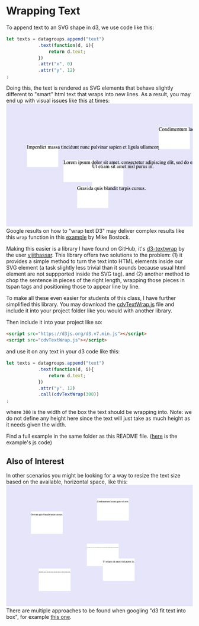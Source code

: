 # Wrapping Text 

To append text to an SVG shape in d3, we use code like this:
```js
let texts = datagroups.append("text")
            .text(function(d, i){
                return d.text;
            })
            .attr("x", 0)
            .attr("y", 12)
;
```
Doing this, the text is rendered as SVG elements that behave slightly different to "smart" html text that wraps into new lines. As a result, you may end up with visual issues like this at times:
![assets/issue.png](assets/issue.png)
Google results on how to "wrap text D3" may deliver complex results like this `wrap` function in this [example](https://bl.ocks.org/mbostock/7555321) by Mike Bostock. 

Making this easier is a library I have found on GitHub, it's [d3-textwrap](https://github.com/vijithassar/d3-textwrap) by the user [vijithassar](https://github.com/vijithassar). This library offers two solutions to the problem: (1) it provides a simple method to turn the text into HTML elements inside our SVG element (a task slightly less trivial than it sounds because usual html element are not suppported inside the SVG tag). and (2) another method to chop the sentence in pieces of the right length, wrapping those pieces in tspan tags and positioning those to appear line by line. 

To make all these even easier for students of this class, I have further simplified this library. You may download the [cdvTextWrap.js](cdvTextWrap.js.zip) file and include it into your project folder like you would with another library. 

Then include it into your project like so:
```html
<script src="https://d3js.org/d3.v7.min.js"></script>
<script src="cdvTextWrap.js"></script>
```
and use it on any text in your d3 code like this:
```js
let texts = datagroups.append("text")
            .text(function(d, i){
                return d.text;
            })
            .attr("y", 12)
            .call(cdvTextWrap(300))
;
```
where `300` is the width of the box the text should be wrapping into. Note: we do not define any height here since the text will just take as much height as it needs given the width. 

Find a full example in the same folder as this README file. ([here](example/script.js) is the example's js code)

## Also of Interest
In other scenarios you might be looking for a way to resize the text size based on the available, horizontal space, like this:
![assets/textSize.png](assets/textSize.png)
There are multiple approaches to be found when googling "d3 fit text into box", for example [this one](https://javascript.tutorialink.com/d3-js-auto-font-sizing-based-on-nodes-individual-radius-diameter/).